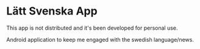 # Lätt Svenska App

This app is not distributed and it's been developed for personal use. 

Android application to keep me engaged with the swedish language/news.